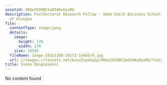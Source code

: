 ```yaml
---
assetid: 4NUwZhD9BCSw0IAKwOyuMU
description: Postdoctoral Research Fellow - Adam Smith Business School, University
  of Glasgow
file:
  contentType: image/jpeg
  details:
    image:
      height: 170
      width: 170
    size: 24595
  fileName: image-20151108-16273-1ek05s9.jpg
  url: //images.ctfassets.net/bsux5spekp1p/4NUwZhD9BCSw0IAKwOyuMU/fa3c21c77d2cc54fa66e329a5b65cf00/image-20151108-16273-1ek05s9.jpg
title: Ivano Bongiovanni
---
```

No content found